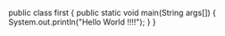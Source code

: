 public class first
{
  public static void main(String args[])
  {
    System.out.println("Hello World !!!!");
  }
}
